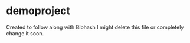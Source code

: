 # demoproject
Created to follow along with Bibhash
I might delete this file or completely change it soon.
